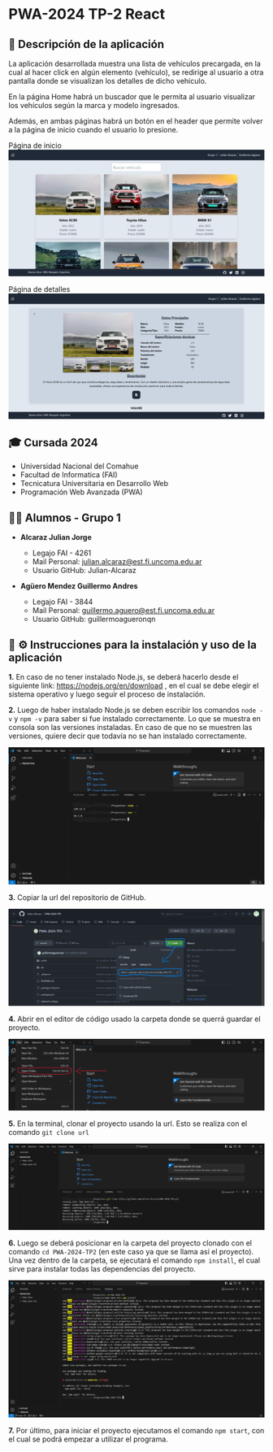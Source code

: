 # PWA-2024 TP-2 React

## :car: Descripción de la aplicación

  La aplicación desarrollada muestra una lista de vehículos precargada, en la cual al hacer click en algún elemento (vehículo),
  se redirige al usuario a otra pantalla donde se visualizan los detalles de dicho vehículo.

  En la página Home habrá un buscador que le permita al usuario visualizar los vehículos según la marca y modelo ingresados.

  Además, en ambas páginas habrá un botón en el header que permite volver a la página de inicio cuando el usuario lo presione.


  Página de inicio
![Página de Inicio](/public/img/appVehiculos1.png)

  Página de detalles
![Paso 2](/public/img/appVehiculos2.png)

## :mortar_board: Cursada 2024

- Universidad Nacional del Comahue
- Facultad de Informatica (FAI)
- Tecnicatura Universitaria en Desarrollo Web
- Programación Web Avanzada (PWA)

## :student: Alumnos - Grupo 1

- **Alcaraz Julian Jorge**

  - Legajo FAI - 4261
  - Mail Personal: julian.alcaraz@est.fi.uncoma.edu.ar
  - Usuario GitHub: Julian-Alcaraz

- **Agüero Mendez Guillermo Andres**

  - Legajo FAI - 3844
  - Mail Personal: guillermo.aguero@est.fi.uncoma.edu.ar
  - Usuario GitHub: guillermoagueronqn

## :wrench: :gear: Instrucciones para la instalación y uso de la aplicación

 **1.** En caso de no tener instalado Node.js, se deberá hacerlo desde el siguiente link: https://nodejs.org/en/download , en el cual
  se debe elegir el sistema operativo y luego seguir el proceso de instalación.

 **2.** Luego de haber instalado Node.js se deben escribir los comandos `node -v` y `npm -v` para saber si fue instalado correctamente. Lo que se muestra en consola son las versiones instaladas. En caso de que no se muestren las versiones, quiere decir que todavía no se han instalado correctamente.

![Paso 2](/public/img/paso2.png)

 **3.** Copiar la url del repositorio de GitHub.

![Paso 3](/public/img/paso3.png)

 **4.** Abrir en el editor de código usado la carpeta donde se querrá guardar el proyecto.

![Paso 4](/public/img/paso4.png)

 **5.** En la terminal, clonar el proyecto usando la url. Esto se realiza con el comando `git clone url`

![Paso 5](/public/img/paso5.png)

 **6.** Luego se deberá posicionar en la carpeta del proyecto clonado con el comando `cd PWA-2024-TP2` (en este caso ya que se llama así el proyecto). Una vez dentro de la carpeta, se ejecutará el comando `npm install`, el cual sirve para instalar todas las dependencias del proyecto.

![Paso 6](/public/img/paso6.png)

 **7.** Por último, para iniciar el proyecto ejecutamos el comando `npm start`, con el cual se podrá empezar a utilizar el programa.